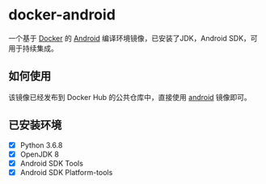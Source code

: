 # docker-android

一个基于 [Docker](https://www.docker.com/) 的 [Android](http://www.android.com/) 编译环境镜像，已安装了JDK，Android SDK，可用于持续集成。


## 如何使用

该镜像已经发布到 Docker Hub 的公共仓库中，直接使用 [android](https://hub.docker.com/) 镜像即可。



## 已安装环境
- [x] Python 3.6.8
- [x] OpenJDK 8
- [x] Android SDK Tools
- [x] Android SDK Platform-tools
